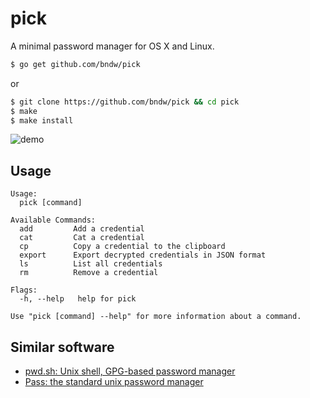 pick
====
A minimal password manager for OS X and Linux.

```sh
$ go get github.com/bndw/pick
```

or

```sh
$ git clone https://github.com/bndw/pick && cd pick
$ make
$ make install
```

![demo](https://github.com/bndw/pick/raw/master/demo.gif)

## Usage
```
Usage:
  pick [command]

Available Commands:
  add         Add a credential
  cat         Cat a credential
  cp          Copy a credential to the clipboard
  export      Export decrypted credentials in JSON format
  ls          List all credentials
  rm          Remove a credential

Flags:
  -h, --help   help for pick

Use "pick [command] --help" for more information about a command.
```

## Similar software
* [pwd.sh: Unix shell, GPG-based password manager](https://github.com/drduh/pwd.sh)
* [Pass: the standard unix password manager](http://www.passwordstore.org/)
